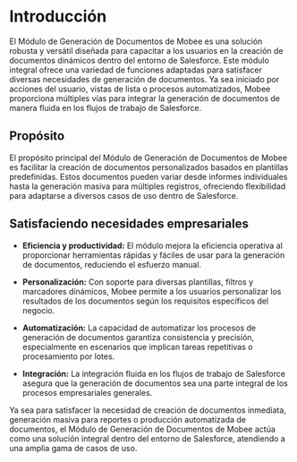 # Introducción

El Módulo de Generación de Documentos de Mobee es una solución robusta y versátil diseñada para capacitar a los usuarios en la creación de documentos dinámicos dentro del entorno de Salesforce. Este módulo integral ofrece una variedad de funciones adaptadas para satisfacer diversas necesidades de generación de documentos. Ya sea iniciado por acciones del usuario, vistas de lista o procesos automatizados, Mobee proporciona múltiples vías para integrar la generación de documentos de manera fluida en los flujos de trabajo de Salesforce.

## Propósito

El propósito principal del Módulo de Generación de Documentos de Mobee es facilitar la creación de documentos personalizados basados en plantillas predefinidas. Estos documentos pueden variar desde informes individuales hasta la generación masiva para múltiples registros, ofreciendo flexibilidad para adaptarse a diversos casos de uso dentro de Salesforce.

## Satisfaciendo necesidades empresariales

- **Eficiencia y productividad:** El módulo mejora la eficiencia operativa al proporcionar herramientas rápidas y fáciles de usar para la generación de documentos, reduciendo el esfuerzo manual.

- **Personalización:** Con soporte para diversas plantillas, filtros y marcadores dinámicos, Mobee permite a los usuarios personalizar los resultados de los documentos según los requisitos específicos del negocio.

- **Automatización:** La capacidad de automatizar los procesos de generación de documentos garantiza consistencia y precisión, especialmente en escenarios que implican tareas repetitivas o procesamiento por lotes.

- **Integración:** La integración fluida en los flujos de trabajo de Salesforce asegura que la generación de documentos sea una parte integral de los procesos empresariales generales.

Ya sea para satisfacer la necesidad de creación de documentos inmediata, generación masiva para reportes o producción automatizada de documentos, el Módulo de Generación de Documentos de Mobee actúa como una solución integral dentro del entorno de Salesforce, atendiendo a una amplia gama de casos de uso.
